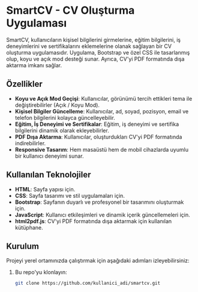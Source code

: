# SmartCV - CV Oluşturma Uygulaması

SmartCV, kullanıcıların kişisel bilgilerini girmelerine, eğitim bilgilerini, iş deneyimlerini ve sertifikalarını eklemelerine olanak sağlayan bir CV oluşturma uygulamasıdır. Uygulama, Bootstrap ve özel CSS ile tasarlanmış olup, koyu ve açık mod desteği sunar. Ayrıca, CV'yi PDF formatında dışa aktarma imkanı sağlar.

## Özellikler

- **Koyu ve Açık Mod Geçişi**: Kullanıcılar, görünümü tercih ettikleri tema ile değiştirebilirler (Açık / Koyu Mod).
- **Kişisel Bilgiler Güncelleme**: Kullanıcılar, ad, soyad, pozisyon, email ve telefon bilgilerini kolayca güncelleyebilir.
- **Eğitim, İş Deneyimi ve Sertifikalar**: Eğitim, iş deneyimi ve sertifika bilgilerini dinamik olarak ekleyebilirler.
- **PDF Dışa Aktarma**: Kullanıcılar, oluşturdukları CV'yi PDF formatında indirebilirler.
- **Responsive Tasarım**: Hem masaüstü hem de mobil cihazlarda uyumlu bir kullanıcı deneyimi sunar.

## Kullanılan Teknolojiler

- **HTML**: Sayfa yapısı için.
- **CSS**: Sayfa tasarımı ve stil uygulamaları için.
- **Bootstrap**: Sayfanın duyarlı ve profesyonel bir tasarımını oluşturmak için.
- **JavaScript**: Kullanıcı etkileşimleri ve dinamik içerik güncellemeleri için.
- **html2pdf.js**: CV'yi PDF formatında dışa aktarmak için kullanılan kütüphane.

## Kurulum

Projeyi yerel ortamınızda çalıştırmak için aşağıdaki adımları izleyebilirsiniz:

1. Bu repo'yu klonlayın:

   ```bash
   git clone https://github.com/kullanici_adi/smartcv.git
